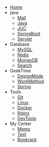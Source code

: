 * [Home]()
* java
  * [Mall](/Mall/)
  * [Java](/Java/)
  * [JUC](/JUC/)
  * [SpringBoot](/SpringBoot/)
  * [Servlet](/Servlet/)
* Database
  * [MySQL](/MySQL/)
  * [Redis](/Redis/)
  * [MongoDB](/MongoDB/)
  * [Search](/Search/)
* GeekTime
  * [DesignMode](/DesignMode/)
  * [WorkMethod](/WorkMethod/)
  * [Spring](/Spring/)
* Tools
  * [Git](/Git/)
  * [Linux](/Linux/)
  * [Docker](/Docker/)
  * [Nginx](/Nginx/)
  * [DevTools](/DevTools/)
* My Center
  * [Memo](/Memo/)
  * [Test](/Test/)
  * [Bookrack](/Bookrack/)

